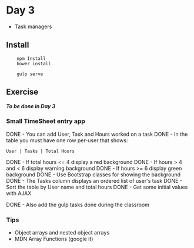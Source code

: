 # Day 3
- Task managers

## Install

```
    npm Install
    bower install

    gulp serve
```

## Exercise

***To be done in Day 3***

### Small TimeSheet entry app

DONE - You can add User, Task and Hours worked on a task
DONE - In the table you must have one row per-user that shows:

    User | Tasks | Total Hours

DONE - If total hours <= 4 display a red background
DONE - If hours > 4 and < 6 display warning background
DONE - If hours >= 6 display green background
DONE - Use Bootstrap classes for showing the background
DONE - The Tasks column displays an ordered list of user's task
DONE - Sort the table by User name and total hours
DONE - Get some initial values with AJAX

DONE - Also add the gulp tasks done during the classroom

### Tips
- Object arrays and nested object arrays
- MDN Array Functions (google it) 


